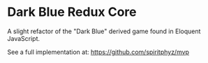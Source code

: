 # Dark Blue Redux Core

A slight refactor of the "Dark Blue" derived game found in Eloquent JavaScript.

See a full implementation at: https://github.com/spiritphyz/mvp

